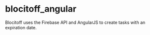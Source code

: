 # blocitoff_angular
Blocitoff uses the Firebase API and AngularJS to create tasks with an expiration date.
